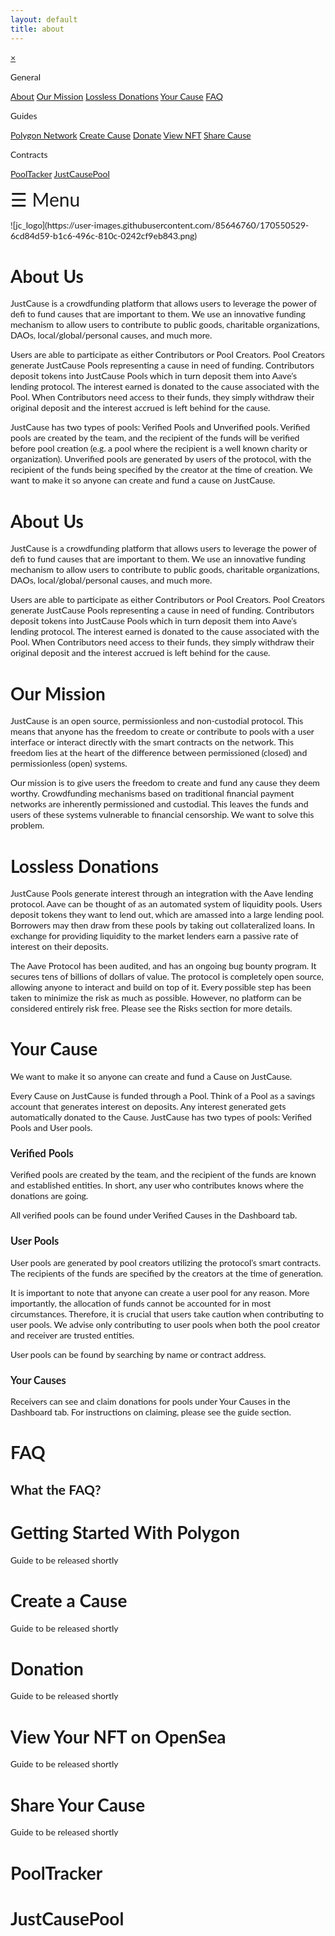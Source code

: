 ```yaml
---
layout: default
title: about
---
```


<html>
<head>
<meta name="viewport" content="width=device-width, initial-scale=1">
<style>
body {
  font-family: "Lato", sans-serif;
}
  
.hidden {
  display: none;
}
  
.sidenav {
  height: 100%;
  width: 0;
  position: fixed;
  z-index: 1;
  top: 0;
  left: 0;
  background-color: #111;
  overflow-x: hidden;
  transition: 0.5s;
  padding-top: 60px;
}

.sidenav a {
  padding: 8px 8px 8px 32px;
  text-decoration: none;
  font-size: 15px;
  color: #818181;
  display: block;
  transition: 0.3s;
}

.sidenav p {
  padding: 8px 8px 8px 16px;
  text-decoration: none;
  font-size: 25px;
  color: #818181;
  display: block;
  transition: 0.3s;
}

.sidenav a:hover {
  color: #f1f1f1;
}

.sidenav .closebtn {
  position: absolute;
  top: 0;
  right: 25px;
  font-size: 36px;
  margin-left: 50px;
}

@media screen and (max-height: 450px) {
  .sidenav {padding-top: 15px;}
  .sidenav a {font-size: 18px;}
}
</style>
</head>
<body>

<div id="mySidenav" class="sidenav">
  <a href="javascript:void(0)" class="closebtn" onclick="closeNav()">&times;</a>
  <p>General</p>
  <a href="#" onclick="setText('about')">About</a>
  <a href="#" onclick="setText('mission')">Our Mission</a>
  <a href="#" onclick="setText('donations')">Lossless Donations</a>
  <a href="#" onclick="setText('cause')">Your Cause</a>
  <a href="#" onclick="setText('faq')">FAQ</a>
  
  <p>Guides</p>
  <a href="#" onclick="setText('polygon_guide')">Polygon Network</a>
  <a href="#" onclick="setText('create_guide')">Create Cause</a>
  <a href="#" onclick="setText('donate_guide')">Donate</a>
  <a href="#" onclick="setText('view_nft_guide')">View NFT</a>
  <a href="#" onclick="setText('share_guide')">Share Cause</a>
  
  <p>Contracts</p>
  <a href="#" onclick="setText('poolTracker')">PoolTacker</a>
  <a href="#" onclick="setText('justCausePool')">JustCausePool</a>
</div>

<span style="font-size:30px;cursor:pointer" onclick="openNav()">&#9776; Menu</span>

<div id="logo" markdown="1">
  ![jc_logo](https://user-images.githubusercontent.com/85646760/170550529-6cd84d59-b1c6-496c-810c-0242cf9eb843.png)
</div>
    
<div id="home" markdown="1">
  
# About Us

JustCause is a crowdfunding platform that allows users to leverage the power of defi to fund causes that are important to them. We use an innovative funding mechanism to allow users to contribute to public goods, charitable organizations, DAOs, local/global/personal causes, and much more.

Users are able to participate as either Contributors or Pool Creators. Pool Creators generate JustCause Pools representing a cause in need of funding. Contributors deposit tokens into JustCause Pools which in turn deposit them into Aave’s lending protocol. The interest earned is donated to the cause associated with the Pool. When Contributors need access to their funds, they simply withdraw their original deposit and the interest accrued is left behind for the cause.

JustCause has two types of pools: Verified Pools and Unverified pools. Verified pools are created by the team, and the recipient of the funds will be verified before pool creation (e.g. a pool where the recipient is a well known charity or organization). Unverified pools are generated by users of the protocol, with the recipient of the funds being specified by the creator at the time of creation. We want to make it so anyone can create and fund a cause on JustCause. 

</div>
  
<div id="about" class="hidden" markdown="1">
  
# About Us

JustCause is a crowdfunding platform that allows users to leverage the power of defi to fund causes that are important to them. We use an innovative funding mechanism to allow users to contribute to public goods, charitable organizations, DAOs, local/global/personal causes, and much more.

Users are able to participate as either Contributors or Pool Creators. Pool Creators generate JustCause Pools representing a cause in need of funding. Contributors deposit tokens into JustCause Pools which in turn deposit them into Aave’s lending protocol. The interest earned is donated to the cause associated with the Pool. When Contributors need access to their funds, they simply withdraw their original deposit and the interest accrued is left behind for the cause.

</div>
  
<div id="mission" class="hidden" markdown="1">
              
# Our Mission
  
JustCause is an open source, permissionless and non-custodial protocol. This means that anyone has the freedom to create or contribute to pools with a user interface or interact directly with the smart contracts on the network. This freedom lies at the heart of the difference between permissioned (closed) and permissionless (open) systems.

Our mission is to give users the freedom to create and fund any cause they deem worthy. Crowdfunding mechanisms based on traditional financial payment networks are inherently permissioned and custodial. This leaves the funds and users of these systems vulnerable to financial censorship. We want to solve this problem.

</div>
  
<div id="donations" class="hidden" markdown="1">
              
# Lossless Donations

JustCause Pools generate interest through an integration with the Aave lending protocol. Aave can be thought of as an automated system of liquidity pools. Users deposit tokens they want to lend out, which are amassed into a large lending pool. Borrowers may then draw from these pools by taking out collateralized loans. In exchange for providing liquidity to the market lenders earn a passive rate of interest on their deposits.

The Aave Protocol has been audited, and has an ongoing bug bounty program. It secures tens of billions of dollars of value. The protocol is completely open source, allowing anyone to interact and build on top of it. Every possible step has been taken to minimize the risk as much as possible. However, no platform can be considered entirely risk free. Please see the Risks section for more details.
  
</div>
  
<div id="cause" class="hidden" markdown="1">
              
# Your Cause
  
We want to make it so anyone can create and fund a Cause on JustCause.
  
Every Cause on JustCause is funded through a Pool. Think of a Pool as a savings account that generates interest on deposits. Any interest generated gets automatically donated to the Cause. JustCause has two types of pools: Verified Pools and User pools. 
  
### Verified Pools
  
Verified pools are created by the team, and the recipient of the funds are known and established entities.  In short, any user who contributes knows where the donations are going. 
  
All verified pools can be found under Verified Causes in the Dashboard tab.
  
### User Pools
  
User pools are generated by pool creators utilizing the protocol’s smart contracts. The recipients of the funds are specified by the creators at the time of generation. 
  
It is important to note that anyone can create a user pool for any reason. More importantly, the allocation of funds cannot be accounted for in most circumstances. Therefore, it is crucial that users take caution when contributing to user pools. We advise only contributing to user pools when both the pool creator and receiver are trusted entities. 
  
User pools can be found by searching by name or contract address.
  
### Your Causes
  
Receivers can see and claim donations for pools under Your Causes in the Dashboard tab. For instructions on claiming, please see the guide section.
  
</div>

<div id="faq" class="hidden" markdown="1">
              
# FAQ
  
## What the FAQ?

</div>
  
<div id="polygon_guide" class="hidden" markdown="1">
              
# Getting Started With Polygon
  
Guide to be released shortly

</div>
  
<div id="create_guide" class="hidden" markdown="1">
              
# Create a Cause
  
Guide to be released shortly

</div>
  
<div id="donate_guide" class="hidden" markdown="1">
              
# Donation
  
Guide to be released shortly

</div>
<div id="view_nft_guide" class="hidden" markdown="1">
              
# View Your NFT on OpenSea
  
Guide to be released shortly

</div>

<div id="share_guide" class="hidden" markdown="1">
              
# Share Your Cause
  
Guide to be released shortly

</div>
  
<div id="poolTracker" class="hidden" markdown="1">
              
# PoolTracker

</div>
  
<div id="justCausePool" class="hidden" markdown="1">
              
# JustCausePool

</div>
<script>
  
function setText(id) {
  document.getElementById('home').innerHTML = document.getElementById(id).innerHTML;
}
  
function openNav() {
  document.getElementById("mySidenav").style.width = "250px";
}

function closeNav() {
  document.getElementById("mySidenav").style.width = "0";
}
</script>
   
</body>
</html> 
